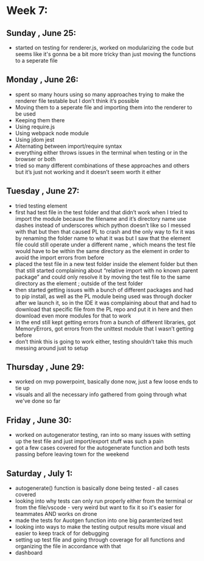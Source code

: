 # Week 7:
## Sunday , June 25:
- started on testing for renderer.js, worked on modularizing the code but seems like it's gonna be a bit more tricky than just moving the functions to a seperate file

## Monday , June 26:
- spent so many hours using so many approaches trying to make the renderer file testable but I don’t think it’s possible
- Moving them to a seperate file and importing them into the renderer to be used
- Keeping them there
- Using require.js
- Using webpack node module
- Using jdom jest
- Alternating between import/require syntax
- everything either throws issues in the terminal when testing or in the browser or both
- tried so many different combinations of these approaches and others but it’s just not working and it doesn’t seem worth it either

## Tuesday , June 27:
- tried testing element
- first had test file in the test folder and that didn’t work when I tried to import the module because the filename and it’s directory name use dashes instead of underscores which python doesn’t like so I messed with that but then that caused PL to crash and the only way to fix it was by renaming the folder name to what it was but I saw that the element file could still operate under a different name , which means the test file would have to be within the same directory as the element in order to avoid the import errors from before
- placed the test file in a new test folder inside the element folder but then that still started complaining about “relative import with no known parent package” and could only resolve it by moving the test file to the same directory as the element ; outside of the test folder
- then started getting issues with a bunch of different packages and had to pip install, as well as the PL module being used was through docker after we launch it, so in the IDE it was complaining about that and had to download that specific file from the PL repo and put it in here and then download even more modules for that to work
- in the end still kept getting errors from a bunch of different libraries, got MemoryErrors, got errors from the unittest module that I wasn’t getting before
- don’t think this is going to work either, testing shouldn’t take this much messing around just to setup

## Thursday , June 29:
- worked on mvp powerpoint, basically done now, just a few loose ends to tie up
- visuals and all the necessary info gathered from going through what we've done so far

## Friday , June 30:
- worked on autogenerator testing, ran into so many issues with setting up the test file and just import/export stuff was such a pain
- got a few cases covered for the autogenerate function and both tests passing before leaving town for the weekend

## Saturday , July 1:
- autogenerate() function is basically done being tested - all cases covered
- looking into why tests can only run properly either from the terminal or from the file/vscode - very weird but want to fix it so it's easier for teammates AND works on drone
- made the tests for Auotgen function into one big paramterized test
- looking into ways to make the testing output results more visual and easier to keep track of for debugging
- setting up test file and going through coverage for all functions and organizing the file in accordance with that
- dashboard
